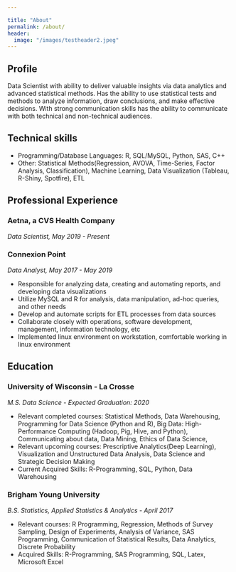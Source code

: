 ```yaml
---

title: "About"
permalink: /about/
header:
  image: "/images/testheader2.jpeg"
---
```


## Profile
Data Scientist with ability to deliver valuable insights via data analytics and advanced statistical
methods. Has the ability to use statistical tests and methods to analyze information, draw conclusions, and make
effective decisions. With strong communication skills has the ability to communicate with both technical and
non-technical audiences.

## Technical skills
- Programming/Database Languages: R, SQL/MySQL, Python, SAS, C++
- Other: Statistical Methods(Regression, AVOVA, Time-Series, Factor Analysis, Classification), Machine Learning, Data Visualization (Tableau, R-Shiny, Spotfire), ETL


## Professional Experience
### Aetna, a CVS Health Company
*Data Scientist, May 2019 - Present*

### Connexion Point
*Data Analyst, May 2017 - May 2019*
- Responsible for analyzing data, creating and automating reports, and developing data visualizations
- Utilize MySQL and R for analysis, data manipulation, ad-hoc queries, and other needs
- Develop and automate scripts for ETL processes from data sources
- Collaborate closely with operations, software development, management, information technology, etc
- Implemented linux environment on workstation, comfortable working in linux environment

## Education
### University of Wisconsin - La Crosse
*M.S. Data Science - Expected Graduation: 2020*
- Relevant completed courses: Statistical Methods, Data Warehousing, Programming for Data Science (Python and R), Big Data:
High-Performance Computing (Hadoop, Pig, Hive, and Python), Communicating about data, Data
Mining, Ethics of Data Science,
- Relevant upcoming courses: Prescriptive Analytics(Deep Learning), Visualization and Unstructured Data Analysis, Data Science and Strategic Decision Making
- Current Acquired Skills: R-Programming, SQL, Python, Data Warehousing

### Brigham Young University
*B.S. Statistics, Applied Statistics & Analytics - April 2017*
- Relevant courses: R Programming, Regression, Methods of Survey Sampling, Design of Experiments,
Analysis of Variance, SAS Programming, Communication of Statistical Results, Data Analytics, Discrete
Probability
- Acquired Skills: R-Programming, SAS Programming, SQL, Latex, Microsoft Excel
